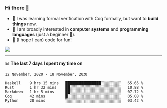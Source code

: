 ### Hi there 👋

- 🤔 I was learning formal verification with Coq formally, but want to **build things** now.
- 😬 I am broadly interested in **computer systems** and **programming languages** (just a beginner 🥺).
- 🤩 (I hope I can) code for fun!

<img src="https://github-readme-stats.vercel.app/api?username=xxchan&show_icons=true&icon_color=0366d6&text_color=24292e&bg_color=ffffff&hide_title=true" />

---

📊 **The last 7 days I spent my time on** 

<!--START_SECTION:waka-->
```text
12 November, 2020 - 18 November, 2020

Haskell    9 hrs 15 mins   ████████████████░░░░░░░░░   65.65 % 
Rust       1 hr 32 mins    ██░░░░░░░░░░░░░░░░░░░░░░░   10.88 % 
Markdown   1 hr 5 mins     ██░░░░░░░░░░░░░░░░░░░░░░░   07.72 % 
Coq        42 mins         █░░░░░░░░░░░░░░░░░░░░░░░░   05.08 % 
Python     28 mins         ░░░░░░░░░░░░░░░░░░░░░░░░░   03.42 %
```
<!--END_SECTION:waka-->

<!--
**xxchan/xxchan** is a ✨ _special_ ✨ repository because its `README.md` (this file) appears on your GitHub profile.

Here are some ideas to get you started:

- 🔭 I’m currently working on ...
- 🌱 I’m currently learning ...
- 👯 I’m looking to collaborate on ...
- 🤔 I’m looking for help with ...
- 💬 Ask me about ...
- 📫 How to reach me: ...
- 😄 Pronouns: ...
- ⚡ Fun fact: ...
-->
